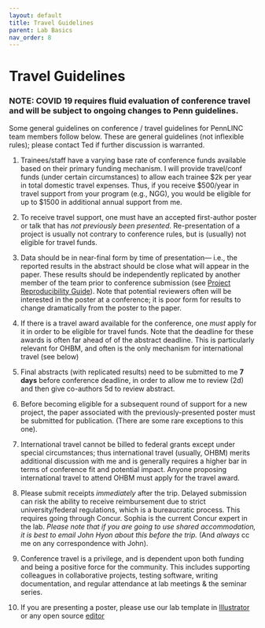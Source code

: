 ```yaml
---
layout: default
title: Travel Guidelines
parent: Lab Basics
nav_order: 8
---
```



# Travel Guidelines

### NOTE: COVID 19 requires fluid evaluation of conference travel and will be subject to ongoing changes to Penn guidelines.

Some general guidelines on conference / travel guidelines for PennLINC team members follow below.   These are general guidelines (not inflexible rules); please contact Ted if further discussion is warranted.   

1.  Trainees/staff have a varying base rate of conference funds available based on their primary funding mechanism.  I will provide travel/conf funds (under certain circumstances) to allow each trainee $2k per year in total domestic travel expenses.  Thus, if you receive $500/year in travel support from your program (e.g., NGG), you would be eligible for up to $1500 in additional annual support from me.

2.  To receive travel support, one must have an accepted first-author poster or talk that has _not previously been presented_.  Re-presentation of a project is usually not contrary to conference rules, but is (usually) not eligible for travel funds. 

3.  Data should be in near-final form by time of presentation— i.e., the reported results in the abstract should be close what will appear in the paper.   These results should be independently replicated by another member of the team prior to conference submission (see [Project Reproducibility Guide](https://github.com/PennBBL/labhome/wiki/Project-Reproducibility-Guide)).  Note that potential reviewers often will be interested in the poster at a conference; it is poor form for results to change dramatically from the poster to the paper.

4.  If there is a travel award available for the conference, one _must_ apply for it in order to be eligible for travel funds.   Note that the deadline for these awards is often far ahead of of the abstract deadline. This is particularly relevant for OHBM, and often is the only mechanism for international travel (see below)

5.  Final abstracts (with replicated results) need to be submitted to me **7 days** before conference deadline, in order to allow me to review (2d) and then give co-authors 5d to review abstract.

6.  Before becoming eligible for a subsequent round of support for a new project, the paper associated with the previously-presented poster must be submitted for publication.  (There are some rare exceptions to this one).

7.  International travel cannot be billed to federal grants except under special circumstances; thus international travel (usually, OHBM) merits additional discussion with me and is generally requires a higher bar in terms of conference fit and potential impact.  Anyone proposing international travel to attend OHBM must apply for the travel award.

8.  Please submit receipts _immediately_ after the trip. Delayed submission can risk the ability to receive reimbursement due to strict university/federal regulations, which is a bureaucratic process.  This requires going through Concur.  Sophia is the current Concur expert in the lab.  _Please note that if you are going to use shared accommodation, it is best to email John Hyon about this before the trip._  (And *always* cc me on any correspondence with John).

10. Conference travel is a privilege, and is dependent upon both funding and being a positive force for the community. This includes supporting colleagues in collaborative projects, testing software, writing documentation, and regular attendance at lab meetings & the seminar series.   

11. If you are presenting a poster, please use our lab template in [Illustrator](https://github.com/PennLINC/PennLINC.github.io/raw/master/docs/LabHome/poster.ai) or any open source [editor](https://github.com/PennLINC/PennLINC.github.io/raw/master/docs/LabHome/poster.svg)
